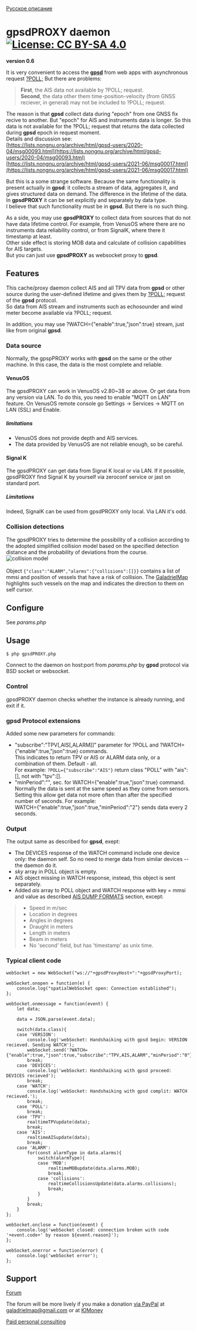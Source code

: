 [Русское описание](https://github.com/VladimirKalachikhin/gpsdPROXY/blob/master/README.ru-RU.md)  
# gpsdPROXY daemon [![License: CC BY-SA 4.0](https://img.shields.io/badge/License-CC%20BY--SA%204.0-lightgrey.svg)](https://creativecommons.org/licenses/by-sa/4.0/)
**version 0.6**

It is very convenient to access the **[gpsd](https://gpsd.io/)** from web apps with asynchronous request [?POLL;](https://gpsd.gitlab.io/gpsd/gpsd_json.html#_poll) But there are problems:  

>**First**, the AIS data not available by ?POLL; request.  
>**Second**, the data other them time-position-velocity (from GNSS reciever, in general) may not be included to ?POLL; request.

The reason is that **gpsd** collect data during "epoch" from one GNSS fix recive to another. But "epoch" for AIS and instruments data is longer. So this data is not available for the ?POLL; request that returns the data collected during **gpsd** epoch in request moment.  
Details and discussion see:  
[https://lists.nongnu.org/archive/html/gpsd-users/2020-04/msg00093.html](https://lists.nongnu.org/archive/html/gpsd-users/2020-04/msg00093.html)  
[https://lists.nongnu.org/archive/html/gpsd-users/2021-06/msg00017.html](https://lists.nongnu.org/archive/html/gpsd-users/2021-06/msg00017.html)  

But this is a some strange software. Because the same functionality is present actually in **gpsd**: it collects a stream of data, aggregates it, and gives structured data on demand. The difference in the lifetime of the data. In **gpsdPROXY** it can be set explicitly and  separately by data type.  
I believe that such functionality must be in **gpsd**. But there is no such thing.

As a side, you may use **gpsdPROXY** to collect data from sources that do not have data lifetime control. For example, from VenusOS where there are no instruments data reliability control, or from SignalK, where there it timestamp at least.  
Other side effect is storing MOB data and calculate of collision capabilities for AIS targets.  
But you can just use **gpsdPROXY** as websocket proxy to **gpsd**.

## Features
This cache/proxy daemon collect AIS and all TPV data from **gpsd** or other source during the user-defined lifetime and gives them by [?POLL;](https://gpsd.gitlab.io/gpsd/gpsd_json.html#_poll) request of the **gpsd** protocol.  
So data from AIS stream and instruments such as echosounder and wind meter become available via ?POLL; request.  

In addition, you may use ?WATCH={"enable":true,"json":true} stream, just like from original **gpsd**.   

### Data source
Normally, the gpspPROXY works with **gpsd** on the same or the other machine. In this case, the data is the most complete and reliable.

#### VenusOS
The gpsdPROXY can work in VenusOS v2.80~38 or above. Or get data from any version via LAN. To do this, you need to enable "MQTT on LAN" feature. On VenusOS remote console go Settings -> Services -> MQTT on LAN (SSL) and Enable.

##### limitations
* VenusOS does not provide depth and AIS services.
* The data provided by VenusOS are not reliable enough, so be careful.

#### Signal K
The gpsdPROXY can get data from Signal K local or via LAN. If it possible, gpsdPROXY find Signal K by yourself via zeroconf service or jast on standard port.

##### Limitations
Indeed, SignalK can be used from gpsdPROXY only local. Via LAN it's odd.

### Collision detections
The gpsdPROXY tries to determine the possibility of a collision according to the adopted simplified collision model based on the specified detection distance and the probability of deviations from the course.  
![collision model](screenshots/s1.jpeg)<br>  
 Object `{"class":"ALARM","alarms":{"collisions":[]}}` contains a list of mmsi and position of vessels that have a risk of collision. The [GaladrielMap](https://github.com/VladimirKalachikhin/Galadriel-map) highlights such vessels on the map and indicates the direction to them on self cursor.

## Configure
See _params.php_

## Usage
```
$ php gpsdPROXY.php
```
Connect to the daemon on host:port from _params.php_ by **gpsd** protocol via BSD socket or websocket.

### Control
gpsdPROXY daemon checks whether the instance is already running, and exit if it.  

### gpsd Protocol extensions
Added some new parameters for commands:

* "subscribe":"TPV[,AIS[,ALARM]]" parameter for ?POLL and ?WATCH={"enable":true,"json":true} commands.  
This indicates to return TPV or AIS or ALARM data only, or a combination of them. Default - all.  
For example: `?POLL={"subscribe":"AIS"}` return class "POLL" with "ais":[], not with "tpv":[].
* "minPeriod":"", sec. for WATCH={"enable":true,"json":true} command. Normally the data is sent at the same speed as they come from sensors. Setting this allow get data not more often than after the specified number of seconds. For example:  
WATCH={"enable":true,"json":true,"minPeriod":"2"} sends data every 2 seconds.

### Output
The output same as described for **gpsd**, exept:  

* The DEVICES response of the WATCH command include one device only: the daemon self. So no need to merge data from similar devices -- the daemon do it.
* _sky_ array in POLL object is empty.
* AIS object missing in WATCH response, instead, this object is sent separately.
* Added _ais_ array to POLL object and WATCH response with key = mmsi and value as described [AIS DUMP FORMATS](https://gpsd.gitlab.io/gpsd/gpsd_json.html#_ais_dump_formats) section, except:  

>* Speed in m/sec
>* Location in degrees
>* Angles in degrees
>* Draught in meters
>* Length in meters
>* Beam in meters
>* No 'second' field, but has 'timestamp' as unix time.

### Typical client code
```
webSocket = new WebSocket("ws://"+gpsdProxyHost+":"+gpsdProxyPort);

webSocket.onopen = function(e) {
	console.log("spatialWebSocket open: Connection established");
};

webSocket.onmessage = function(event) {
	let data;

	data = JSON.parse(event.data);

	switch(data.class){
	case 'VERSION':
		console.log('webSocket: Handshaiking with gpsd begin: VERSION recieved. Sending WATCH');
		webSocket.send('?WATCH={"enable":true,"json":true,"subscribe":"TPV,AIS,ALARM","minPeriod":"0"};');
		break;
	case 'DEVICES':
		console.log('webSocket: Handshaiking with gpsd proceed: DEVICES recieved');
		break;
	case 'WATCH':
		console.log('webSocket: Handshaiking with gpsd complit: WATCH recieved.');
		break;
	case 'POLL':
		break;
	case 'TPV':
		realtimeTPVupdate(data);
		break;
	case 'AIS':
		realtimeAISupdate(data);
		break;
	case 'ALARM':
		for(const alarmType in data.alarms){
			switch(alarmType){
			case 'MOB':
				realtimeMOBupdate(data.alarms.MOB);
				break;
			case 'collisions':
				realtimeCollisionsUpdate(data.alarms.collisions);
				break;
			}
		}
		break;
	}
};

webSocket.onclose = function(event) {
	console.log('webSocket closed: connection broken with code '+event.code+' by reason ${event.reason}');
};

webSocket.onerror = function(error) {
	console.log('webSocket error');
};

```

## Support
[Forum](https://github.com/VladimirKalachikhin/Galadriel-map/discussions)

The forum will be more lively if you make a donation [via PayPal](https://paypal.me/VladimirKalachikhin)  at [galadrielmap@gmail.com](mailto:galadrielmap@gmail.com) or at [ЮMoney](https://yasobe.ru/na/galadrielmap)

[Paid personal consulting](https://kwork.ru/it-support/20093939/galadrielmap-installation-configuration-and-usage-consulting)  
